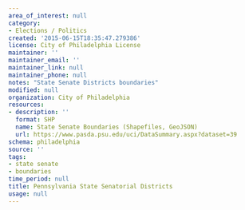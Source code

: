 ```yaml
---
area_of_interest: null
category:
- Elections / Politics
created: '2015-06-15T18:35:47.279386'
license: City of Philadelphia License
maintainer: ''
maintainer_email: ''
maintainer_link: null
maintainer_phone: null
notes: "State Senate Districts boundaries"
modified: null
organization: City of Philadelphia
resources: 
- description: ''
  format: SHP
  name: State Senate Boundaries (Shapefiles, GeoJSON)
  url: https://www.pasda.psu.edu/uci/DataSummary.aspx?dataset=39
schema: philadelphia
source: ''
tags: 
- state senate
- boundaries
time_period: null
title: Pennsylvania State Senatorial Districts
usage: null
---
```

